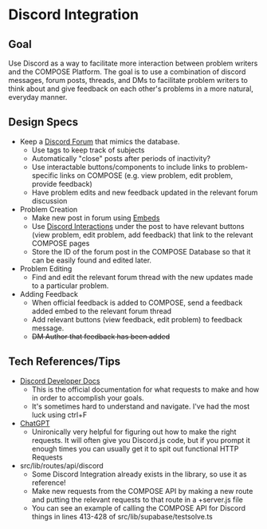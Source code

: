 # Discord Integration

## Goal
Use Discord as a way to facilitate more interaction between problem writers and the COMPOSE Platform. The goal is to use a combination of discord messages, forum posts, threads, and DMs to facilitate problem writers to think about and give feedback on each other's problems in a more natural, everyday manner.

## Design Specs
- Keep a [Discord Forum](https://discord.com/blog/forum-channels-space-for-organized-conversation) that mimics the database.
  - Use tags to keep track of subjects
  - Automatically "close" posts after periods of inactivity?
  - Use interactable buttons/components to include links to problem-specific links on COMPOSE (e.g. view problem, edit problem, provide feedback)
  - Have problem edits and new feedback updated in the relevant forum discussion
- Problem Creation
  -   Make new post in forum using [Embeds](https://discord.com/developers/docs/resources/channel#embed-object)
  -   Use [Discord Interactions](https://discord.com/developers/docs/interactions/message-components) under the post to have relevant buttons (view problem, edit problem, add feedback) that link to the relevant COMPOSE pages
  -   Store the ID of the forum post in the COMPOSE Database so that it can be easily found and edited later. 
- Problem Editing
  - Find and edit the relevant forum thread with the new updates made to a particular problem. 
- Adding Feedback
  - When official feedback is added to COMPOSE, send a feedback added embed to the relevant forum thread
  - Add relevant buttons (view feedback, edit problem) to feedback message.
  - ~~DM Author that feedback has been added~~

## Tech References/Tips
 - [Discord Developer Docs](https://discord.com/developers/docs/intro)
   - This is the official documentation for what requests to make and how in order to accomplish your goals.
   - It's sometimes hard to understand and navigate. I've had the most luck using ctrl+F
 - [ChatGPT](https://chat.openai.com)
   - Unironically very helpful for figuring out how to make the right requests. It will often give you Discord.js code, but if you prompt it enough times you can usually get it to spit out functional HTTP Requests
 - src/lib/routes/api/discord
   - Some Discord Integration already exists in the library, so use it as reference!
   - Make new requests from the COMPOSE API by making a new route and putting the relevant requests to that route in a +server.js file
   - You can see an example of calling the COMPOSE API for Discord things in lines 413-428 of src/lib/supabase/testsolve.ts
